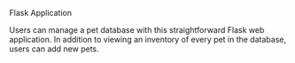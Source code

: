Flask Application

Users can manage a pet database with this straightforward Flask web application. In addition to viewing an inventory of every pet in the database, users can add new pets. 
